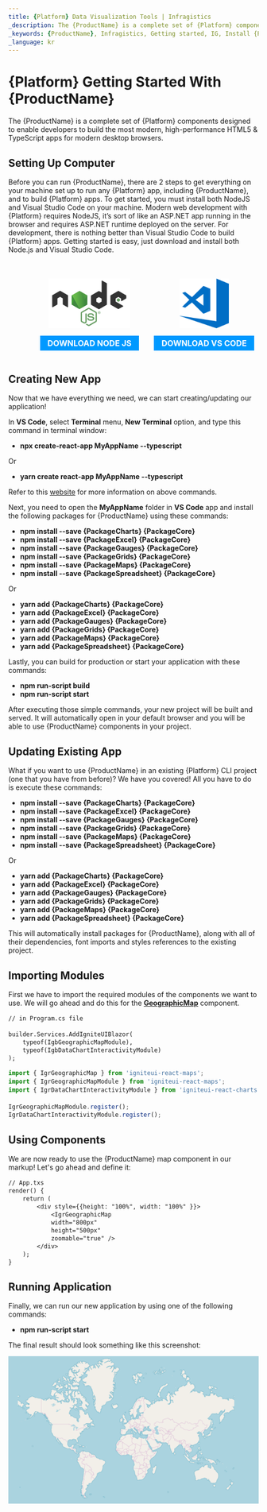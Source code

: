 ```yaml
---
title: {Platform} Data Visualization Tools | Infragistics
_description: The {ProductName} is a complete set of {Platform} components designed to enable developers to build the most modern, high-performance HTML5 & TypeScript apps for modern desktop browsers.
_keywords: {ProductName}, Infragistics, Getting started, IG, Install {Platform}
_language: kr
---
```


# {Platform} Getting Started With {ProductName}

The {ProductName} is a complete set of {Platform} components designed to enable developers to build the most modern, high-performance HTML5 & TypeScript apps for modern desktop browsers.

## Setting Up Computer

Before you can run {ProductName}, there are 2 steps to get everything on your machine set up to run any {Platform} app, including {ProductName}, and to build {Platform} apps. To get started, you must install both NodeJS and Visual Studio Code on your machine. Modern web development with {Platform} requires NodeJS, it’s sort of like an ASP.NET app running in the browser and requires ASP.NET runtime deployed on the server. For development, there is nothing better than Visual Studio Code to build {Platform} apps. Getting started is easy, just download and install both Node.js and Visual Studio Code.

<div style="display:block;width:100%;margin:50px;">
    <div style="display:inline-block;width:45%;text-align:center;">
      <img src="../images/general/nodejs.svg"
           style="display:flex;max-height:100px;margin:auto auto 20px auto;" />
      <a target="_blank" href="https://nodejs.org/en/download/"
         style="color:white;background-color:#09f;text-decoration:none;font-weight:700;font-size:16px;padding: 5px 15px 5px 15px;">
        DOWNLOAD NODE JS
      </a>
    </div>
    <div style="display:inline-block;width:45%;text-align:center;">
      <img src="../images/general/vs-code.svg"
           style="display:flex;max-height:100px;margin:auto auto 20px auto;" />
      <a target="_blank" href="https://code.visualstudio.com/download"
         style="color:white;background-color:#09f;text-decoration:none;font-weight:700;font-size:16px;padding: 5px 15px 5px 15px;">
        DOWNLOAD VS CODE
      </a>
    </div>
</div>

## Creating New App

Now that we have everything we need, we can start creating/updating our application!

In **VS Code**, select **Terminal** menu, **New Terminal** option, and type this command in terminal window:


- **npx create-react-app MyAppName --typescript**

Or

- **yarn create react-app MyAppName --typescript**


Refer to this <a href="https://facebook.github.io/create-react-app/docs/adding-typescript" target="_blank">website</a> for more information on above commands.


Next, you need to open the **MyAppName** folder in **VS Code** app and install the following packages for {ProductName} using these commands:

- **npm install --save {PackageCharts} {PackageCore}**
- **npm install --save {PackageExcel} {PackageCore}**
- **npm install --save {PackageGauges} {PackageCore}**
- **npm install --save {PackageGrids} {PackageCore}**
- **npm install --save {PackageMaps} {PackageCore}**
- **npm install --save {PackageSpreadsheet} {PackageCore}**

Or

- **yarn add {PackageCharts} {PackageCore}**
- **yarn add {PackageExcel} {PackageCore}**
- **yarn add {PackageGauges} {PackageCore}**
- **yarn add {PackageGrids} {PackageCore}**
- **yarn add {PackageMaps} {PackageCore}**
- **yarn add {PackageSpreadsheet} {PackageCore}**


Lastly, you can build for production or start your application with these commands:

- **npm run-script build**
- **npm run-script start**

After executing those simple commands, your new project will be built and served. It will automatically open in your default browser and you will be able to use {ProductName} components in your project.

## Updating Existing App

What if you want to use {ProductName} in an existing {Platform} CLI project (one that you have from before)? We have you covered! All you have to do is execute these commands:


- **npm install --save {PackageCharts} {PackageCore}**
- **npm install --save {PackageExcel} {PackageCore}**
- **npm install --save {PackageGauges} {PackageCore}**
- **npm install --save {PackageGrids} {PackageCore}**
- **npm install --save {PackageMaps} {PackageCore}**
- **npm install --save {PackageSpreadsheet} {PackageCore}**

Or

- **yarn add {PackageCharts} {PackageCore}**
- **yarn add {PackageExcel} {PackageCore}**
- **yarn add {PackageGauges} {PackageCore}**
- **yarn add {PackageGrids} {PackageCore}**
- **yarn add {PackageMaps} {PackageCore}**
- **yarn add {PackageSpreadsheet} {PackageCore}**

This will automatically install packages for {ProductName}, along with all of their dependencies, font imports and styles references to the existing project.


## Importing Modules

First we have to import the required modules of the components we want to use. We will go ahead and do this for the [**GeographicMap**](geo-map.md) component.


```razor
// in Program.cs file

builder.Services.AddIgniteUIBlazor(
    typeof(IgbGeographicMapModule),
    typeof(IgbDataChartInteractivityModule)
);
```

```ts
import { IgrGeographicMap } from 'igniteui-react-maps';
import { IgrGeographicMapModule } from 'igniteui-react-maps';
import { IgrDataChartInteractivityModule } from 'igniteui-react-charts';

IgrGeographicMapModule.register();
IgrDataChartInteractivityModule.register();
```

## Using Components

We are now ready to use the {ProductName} map component in our markup! Let's go ahead and define it:

```tsx
// App.txs
render() {
    return (
        <div style={{height: "100%", width: "100%" }}>
            <IgrGeographicMap
            width="800px"
            height="500px"
            zoomable="true" />
        </div>
    );
}
```

## Running Application

Finally, we can run our new application by using one of the following commands:

- **npm run-script start**


The final result should look something like this screenshot:

<img src="../images/general/geo-map.png" />
